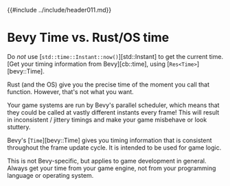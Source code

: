 {{#include ../include/header011.md}}

# Bevy Time vs. Rust/OS time

Do *not* use [`std::time::Instant::now()`][std::Instant] to get the
current time. [Get your timing information from Bevy][cb::time], using
[`Res<Time>`][bevy::Time].

Rust (and the OS) give you the precise time of the moment you call that
function. However, that's not what you want.

Your game systems are run by Bevy's parallel scheduler, which means that they
could be called at vastly different instants every frame! This will result in
inconsistent / jittery timings and make your game misbehave or look stuttery.

Bevy's [`Time`][bevy::Time] gives you timing information that is consistent
throughout the frame update cycle. It is intended to be used for game logic.

This is not Bevy-specific, but applies to game development in general. Always
get your time from your game engine, not from your programming language or
operating system.
